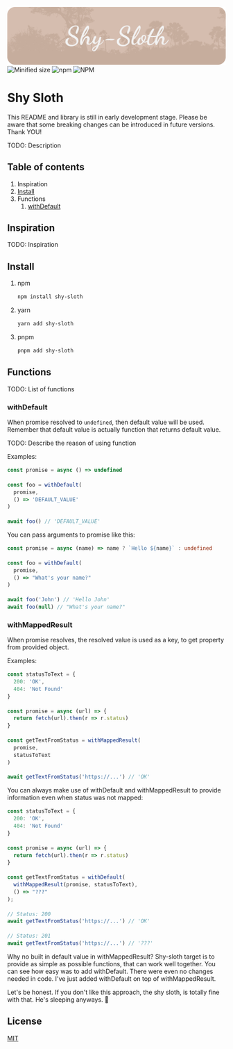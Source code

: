 ![Shy Sloth](https://raw.githubusercontent.com/50BytesOfJohn/shy-sloth/main/assets/baner.png)
![Minified size](https://img.shields.io/bundlephobia/min/shy-sloth?style=for-the-badge)
![npm](https://img.shields.io/npm/dm/shy-sloth?style=for-the-badge)
![NPM](https://img.shields.io/npm/l/shy-sloth?style=for-the-badge)

# Shy Sloth

This README and library is still in early development stage. Please be aware that some breaking changes can be introduced in future versions. Thank YOU!

TODO: Description

## Table of contents

1. Inspiration
1. [Install](#install)
1. Functions
    1. [withDefault](#with-default)

## Inspiration

TODO: Inspiration

## Install

1. npm

    ```bash
    npm install shy-sloth
    ```
1. yarn
    ```bash
    yarn add shy-sloth
    ```
1. pnpm
    ```bash
    pnpm add shy-sloth
    ```

## Functions

TODO: List of functions

### withDefault

When promise resolved to `undefined`, then default value will be used. Remember that default value is actually function that returns default value.

TODO: Describe the reason of using function

Examples:

```typescript
const promise = async () => undefined

const foo = withDefault(
  promise,
  () => 'DEFAULT_VALUE'
)

await foo() // 'DEFAULT_VALUE'
```

You can pass arguments to promise like this:

```typescript
const promise = async (name) => name ? `Hello ${name}` : undefined

const foo = withDefault(
  promise,
  () => "What's your name?"
)

await foo('John') // 'Hello John'
await foo(null) // "What's your name?"
```

### withMappedResult

When promise resolves, the resolved value is used as a key, to get property from provided object.

Examples:

```typescript
const statusToText = {
  200: 'OK',
  404: 'Not Found'
}

const promise = async (url) => {
  return fetch(url).then(r => r.status)
}

const getTextFromStatus = withMappedResult(
  promise,
  statusToText
)

await getTextFromStatus('https://...') // 'OK'
```

You can always make use of withDefault and withMappedResult to provide information even when status was not mapped:

```typescript
const statusToText = {
  200: 'OK',
  404: 'Not Found'
}

const promise = async (url) => {
  return fetch(url).then(r => r.status)
}

const getTextFromStatus = withDefault(
  withMappedResult(promise, statusToText),
  () => "???"
);

// Status: 200
await getTextFromStatus('https://...') // 'OK'

// Status: 201
await getTextFromStatus('https://...') // '???'
```

Why no built in default value in withMappedResult? Shy-sloth target is to provide as simple as possible functions, that can work well together. You can see how easy was to add withDefault. There were even no changes needed in code. I've just added withDefault on top of withMappedResult.

Let's be honest. If you don't like this approach, the shy sloth, is totally fine with that. He's sleeping anyways. 🦥

## License

[MIT](https://opensource.org/licenses/MIT)